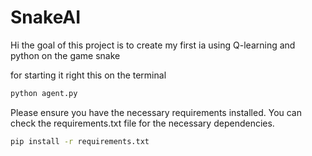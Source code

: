 # SnakeAI

Hi the goal of this project is to create my first ia using Q-learning and python on the game snake

for starting it right this on the terminal

```bash
python agent.py
```

Please ensure you have the necessary requirements installed. You can check the requirements.txt file for the necessary dependencies.

```bash
pip install -r requirements.txt
```
